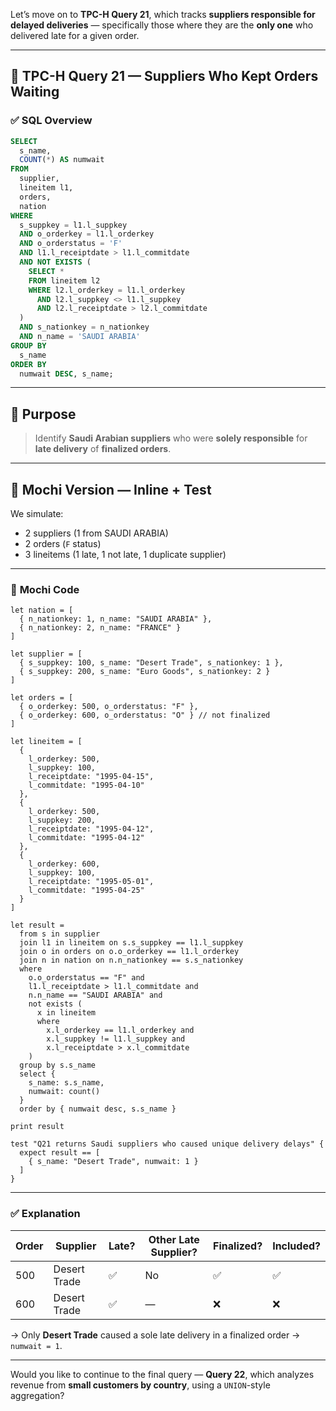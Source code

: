 Let’s move on to **TPC-H Query 21**, which tracks **suppliers responsible for delayed deliveries** — specifically those where they are the **only one** who delivered late for a given order.

---

## 🧾 TPC-H Query 21 — Suppliers Who Kept Orders Waiting

### ✅ **SQL Overview**

```sql
SELECT
  s_name,
  COUNT(*) AS numwait
FROM
  supplier,
  lineitem l1,
  orders,
  nation
WHERE
  s_suppkey = l1.l_suppkey
  AND o_orderkey = l1.l_orderkey
  AND o_orderstatus = 'F'
  AND l1.l_receiptdate > l1.l_commitdate
  AND NOT EXISTS (
    SELECT *
    FROM lineitem l2
    WHERE l2.l_orderkey = l1.l_orderkey
      AND l2.l_suppkey <> l1.l_suppkey
      AND l2.l_receiptdate > l2.l_commitdate
  )
  AND s_nationkey = n_nationkey
  AND n_name = 'SAUDI ARABIA'
GROUP BY
  s_name
ORDER BY
  numwait DESC, s_name;
```

---

## 🧠 Purpose

> Identify **Saudi Arabian suppliers** who were **solely responsible** for **late delivery** of **finalized orders**.

---

## 🦊 Mochi Version — Inline + Test

We simulate:

* 2 suppliers (1 from SAUDI ARABIA)
* 2 orders (`F` status)
* 3 lineitems (1 late, 1 not late, 1 duplicate supplier)

---

### 🧾 **Mochi Code**

```mochi
let nation = [
  { n_nationkey: 1, n_name: "SAUDI ARABIA" },
  { n_nationkey: 2, n_name: "FRANCE" }
]

let supplier = [
  { s_suppkey: 100, s_name: "Desert Trade", s_nationkey: 1 },
  { s_suppkey: 200, s_name: "Euro Goods", s_nationkey: 2 }
]

let orders = [
  { o_orderkey: 500, o_orderstatus: "F" },
  { o_orderkey: 600, o_orderstatus: "O" } // not finalized
]

let lineitem = [
  {
    l_orderkey: 500,
    l_suppkey: 100,
    l_receiptdate: "1995-04-15",
    l_commitdate: "1995-04-10"
  },
  {
    l_orderkey: 500,
    l_suppkey: 200,
    l_receiptdate: "1995-04-12",
    l_commitdate: "1995-04-12"
  },
  {
    l_orderkey: 600,
    l_suppkey: 100,
    l_receiptdate: "1995-05-01",
    l_commitdate: "1995-04-25"
  }
]

let result =
  from s in supplier
  join l1 in lineitem on s.s_suppkey == l1.l_suppkey
  join o in orders on o.o_orderkey == l1.l_orderkey
  join n in nation on n.n_nationkey == s.s_nationkey
  where
    o.o_orderstatus == "F" and
    l1.l_receiptdate > l1.l_commitdate and
    n.n_name == "SAUDI ARABIA" and
    not exists (
      x in lineitem
      where
        x.l_orderkey == l1.l_orderkey and
        x.l_suppkey != l1.l_suppkey and
        x.l_receiptdate > x.l_commitdate
    )
  group by s.s_name
  select {
    s_name: s.s_name,
    numwait: count()
  }
  order by { numwait desc, s.s_name }

print result

test "Q21 returns Saudi suppliers who caused unique delivery delays" {
  expect result == [
    { s_name: "Desert Trade", numwait: 1 }
  ]
}
```

---

### ✅ Explanation

| Order | Supplier     | Late? | Other Late Supplier? | Finalized? | Included? |
| ----- | ------------ | ----- | -------------------- | ---------- | --------- |
| 500   | Desert Trade | ✅     | No                   | ✅          | ✅         |
| 600   | Desert Trade | ✅     | —                    | ❌          | ❌         |

→ Only **Desert Trade** caused a sole late delivery in a finalized order → `numwait = 1`.

---

Would you like to continue to the final query — **Query 22**, which analyzes revenue from **small customers by country**, using a `UNION`-style aggregation?
